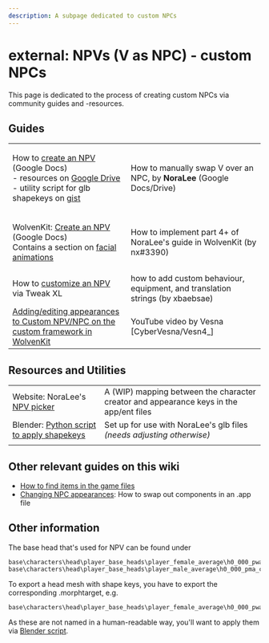 ```yaml
---
description: A subpage dedicated to custom NPCs
---
```


# external: NPVs (V as NPC) - custom NPCs

This page is dedicated to the process of creating custom NPCs via community guides and -resources.&#x20;

<!-- {% hint style="info" %}
For the wiki version of this guide, see [here](../npcs/npv-v-as-custom-npc/).
{% endhint %} -->

## Guides

|                                                                                                                                                                                                                                                                                                                                                                                                |                                                                               |
| ---------------------------------------------------------------------------------------------------------------------------------------------------------------------------------------------------------------------------------------------------------------------------------------------------------------------------------------------------------------------------------------------- | ----------------------------------------------------------------------------- |
| <p>How to <a href="https://docs.google.com/document/d/1omTh5B8z7MsYxIO6xzOEBqpm17tKxCCQgWqEbeFQXc8/">create an NPV</a> (Google Docs)<br>- resources on <a href="https://drive.google.com/drive/folders/1R-knopKMhHDZuokPKaTt0nIDArXcQdrb">Google Drive</a><br>- utility script for glb shapekeys on <a href="https://gist.github.com/manavortex/eb9a8692988e862e3304fea0fb492d03">gist</a></p> | How to manually swap V over an NPC, by **NoraLee** (Google Docs/Drive)        |
| <p>WolvenKit: <a href="https://docs.google.com/document/d/1BYKf8e_Z45am9mBH9aoHQONXkKrKTOEJRMr7NNuZuCY/edit?usp=sharing">Create an NPV</a> (Google Docs)<br>Contains a section on <a href="https://docs.google.com/document/d/1BYKf8e_Z45am9mBH9aoHQONXkKrKTOEJRMr7NNuZuCY/edit#heading=h.6akx9wl0al1o">facial animations</a></p>                                                              | How to implement part 4+ of NoraLee's guide in WolvenKit (by nx#3390)         |
| How to [customize an NPV](https://xbaebsae.jimdofree.com/tutorials/cp2077-more-npv-customisation/) via Tweak XL                                                                                                                                                                                                                                                                                | how to add custom behaviour, equipment, and translation strings (by xbaebsae) |
| [Adding/editing appearances to Custom NPV/NPC on the custom framework in WolvenKit](https://youtu.be/f2VaiP1u\_jE)                                                                                                                                                                                                                                                                             | YouTube video by Vesna \[CyberVesna/Vesn4\_]                                  |

## Resources and Utilities

|                                                                                                                  |                                                                                        |
| ---------------------------------------------------------------------------------------------------------------- | -------------------------------------------------------------------------------------- |
| Website: NoraLee's [NPV picker](https://noraleedoes.neocities.org/npv/npv\_part\_picker)                         | A (WIP) mapping between the character creator and appearance keys in the app/ent files |
| Blender: [Python script to apply shapekeys](https://gist.github.com/manavortex/eb9a8692988e862e3304fea0fb492d03) | Set up for use with NoraLee's glb files _(needs adjusting otherwise)_                  |
|                                                                                                                  |                                                                                        |

## Other relevant guides on this wiki

* [How to find items in the game files](../../modding-know-how/references-lists-and-overviews/equipment/spawn-codes-baseids-hashes.md#from-a-baseid-to-an-items-materials)
* [Changing NPC appearances](../npcs/appearances-change-the-looks.md): How to swap out components in an .app file&#x20;

## Other information

The base head that's used for NPV can be found under

```
base\characters\head\player_base_heads\player_female_average\h0_000_pwa_c__basehead\
base\characters\head\player_base_heads\player_male_average\h0_000_pma_c__basehead\
```

To export a head mesh with shape keys, you have to export the corresponding .morphtarget, e.g.

```
base\characters\head\player_base_heads\player_female_average\h0_000_pwa__morphs.morphtarget
```

As these are not named in a human-readable way, you'll want to apply them via [Blender script](https://gist.github.com/manavortex/eb9a8692988e862e3304fea0fb492d03).
